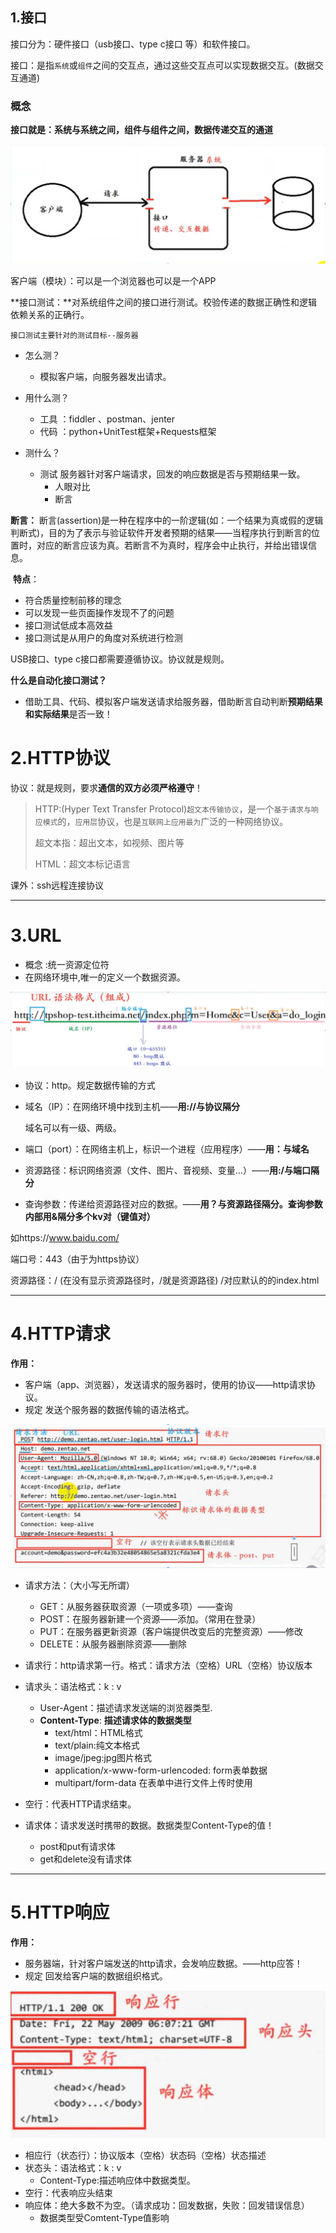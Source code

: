 ## 1.接口

接口分为：硬件接口（usb接口、type c接口 等）和软件接口。

接口：是指``系统``或``组件``之间的交互点，通过这些交互点可以实现数据交互。(数据交互通道)

### 概念

**接口就是：系统与系统之间，组件与组件之间，数据传递交互的通道**

![系统与组件的接口](./%E5%B1%8F%E5%B9%95%E6%88%AA%E5%9B%BE%202022-08-19%20114528.png)

客户端（模块）：可以是一个浏览器也可以是一个APP

**接口测试：**对系统组件之间的接口进行测试。校验传递的数据正确性和逻辑依赖关系的正确行。

``接口测试主要针对的测试目标--服务器``

* 怎么测？  
  * 模拟客户端，向服务器发出请求。
* 用什么测？
  * 工具 ：fiddler 、postman、jenter
  * 代码 ：python+UnitTest框架+Requests框架

* 测什么？
  * 测试 服务器针对客户端请求，回发的响应数据是否与预期结果一致。
    * 人眼对比
    * 断言

**断言：** 断言(assertion)是一种在程序中的一阶逻辑(如：一个结果为真或假的逻辑判断式)，目的为了表示与验证软件开发者预期的结果——当程序执行到断言的位置时，对应的断言应该为真。若断言不为真时，程序会中止执行，并给出错误信息。

​	**特点**：

* 符合质量控制前移的理念
* 可以发现一些页面操作发现不了的问题
* 接口测试低成本高效益
* 接口测试是从用户的角度对系统进行检测

USB接口、type c接口都需要遵循协议。协议就是规则。

**什么是自动化接口测试？**

* 借助工具、代码、模拟客户端发送请求给服务器，借助断言自动判断**预期结果和实际结果**是否一致！

# 2.HTTP协议

协议：就是规则，要求**通信的双方必须严格遵守**！

> HTTP:(Hyper Text Transfer Protocol)``超文本传输协议``，是一个``基于请求与响应模式``的，``应用层``协议，也是``互联网上应用最为``广泛的一种网络协议。
>
> 超文本指：超出文本，如视频、图片等
>
> HTML：超文本标记语言

课外：ssh远程连接协议

----

# 3.URL

* 概念 :统一资源定位符
* 在网络环境中,唯一的定义一个数据资源。

![URL语法组成](./%E5%B1%8F%E5%B9%95%E6%88%AA%E5%9B%BE%202022-08-19%20154759.png)

* 协议：http。规定数据传输的方式

* 域名（IP）：在网络环境中找到主机——**用://与协议隔分** 

  域名可以有一级、两级。

* 端口（port）：在网络主机上，标识一个进程（应用程序）——**用：与域名**   

* 资源路径：标识网络资源（文件、图片、音视频、变量...）——**用:/与端口隔分**

* 查询参数：传递给资源路径对应的数据。——**用？与资源路径隔分。查询参数内部用&隔分多个kv对（键值对）**

如https://www.baidu.com/

端口号：443（由于为https协议）

资源路径：/  (在没有显示资源路径时，/就是资源路径)    /对应默认的的index.html

---

# 4.HTTP请求

**作用：** 

* 客户端（app、浏览器），发送请求的服务器时，使用的协议——http请求协议。
* 规定 发送个服务器的数据传输的语法格式。

![HTTP请求整体格式](./%E5%B1%8F%E5%B9%95%E6%88%AA%E5%9B%BE%202022-08-19%20164730.png)

* 请求方法：（大小写无所谓）
  * GET：从服务器获取资源（一项或多项）——查询
  * POST：在服务器新建一个资源——添加。（常用在登录）
  * PUT：在服务器更新资源（客户端提供改变后的完整资源）——修改
  * DELETE：从服务器删除资源——删除

* 请求行：http请求第一行。格式：请求方法（空格）URL（空格）协议版本
* 请求头：语法格式：k : v
  * User-Agent：描述请求发送端的浏览器类型.
  * **Content-Type**: **描述请求体的数据类型**
    * text/html：HTML格式
    * text/plain:纯文本格式
    * image/jpeg:jpg图片格式
    * application/x-www-form-urlencoded: form表单数据
    * multipart/form-data  在表单中进行文件上传时使用

* 空行：代表HTTP请求结束。
* 请求体：请求发送时携带的数据。数据类型Content-Type的值！
  * post和put有请求体
  * get和delete没有请求体

---

# 5.HTTP响应

**作用：**

* 服务器端，针对客户端发送的http请求，会发响应数据。——http应答！
* 规定 回发给客户端的数据组织格式。

![HTTP响应格式](./%E5%B1%8F%E5%B9%95%E6%88%AA%E5%9B%BE%202022-08-19%20175515.png)

* 相应行（状态行）：协议版本（空格）状态码（空格）状态描述
* 状态头：语法格式：k : v
  * Content-Type:描述响应体中数据类型。
* 空行：代表响应头结束
* 响应体：绝大多数不为空。（请求成功：回发数据，失败：回发错误信息）
  * 数据类型受Comtent-Type值影响

